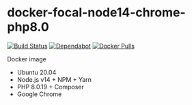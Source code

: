 # docker-focal-node14-chrome-php8.0

[![Build Status](https://github.com/vintagesucks/docker-focal-node14-chrome-php8.0/workflows/Build/badge.svg)](https://github.com/vintagesucks/docker-focal-node14-chrome-php8.0/actions) [![Dependabot](https://badgen.net/badge/Dependabot/enabled/green?icon=dependabot)](https://dependabot.com/) [![Docker Pulls](https://img.shields.io/docker/pulls/vintagesucks/docker-focal-node14-chrome-php8.0.svg)](https://hub.docker.com/r/vintagesucks/docker-focal-node14-chrome-php8.0/)

Docker image
* Ubuntu 20.04
* Node.js v14 + NPM + Yarn
* PHP 8.0.19 + Composer
* Google Chrome
